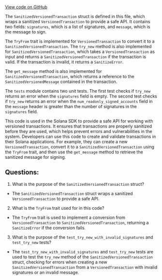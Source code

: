 [View code on GitHub](https://github.com/solana-labs/solana/blob/master/sdk/src/transaction/versioned/sanitized.rs)

The `SanitizedVersionedTransaction` struct is defined in this file, which wraps a sanitized `VersionedTransaction` to provide a safe API. It contains two fields: `signatures`, which is a list of signatures, and `message`, which is the message to sign. 

The `TryFrom` trait is implemented for `VersionedTransaction` to convert it to a `SanitizedVersionedTransaction`. The `try_new` method is also implemented for `SanitizedVersionedTransaction`, which takes a `VersionedTransaction` as input and returns a `SanitizedVersionedTransaction` if the transaction is valid. If the transaction is invalid, it returns a `SanitizeError`. 

The `get_message` method is also implemented for `SanitizedVersionedTransaction`, which returns a reference to the `SanitizedVersionedMessage` contained in the transaction.

The `tests` module contains two unit tests. The first test checks if `try_new` returns an error when the `signatures` field is empty. The second test checks if `try_new` returns an error when the `num_readonly_signed_accounts` field in the `message` header is greater than the number of signatures in the `signatures` field.

This code is used in the Solana SDK to provide a safe API for working with versioned transactions. It ensures that transactions are properly sanitized before they are used, which helps prevent errors and vulnerabilities in the system. Developers can use this code to create and validate transactions in their Solana applications. For example, they can create a new `VersionedTransaction`, convert it to a `SanitizedVersionedTransaction` using the `TryFrom` trait, and then use the `get_message` method to retrieve the sanitized message for signing.
## Questions: 
 1. What is the purpose of the `SanitizedVersionedTransaction` struct?
- The `SanitizedVersionedTransaction` struct wraps a sanitized `VersionedTransaction` to provide a safe API.
2. What is the `TryFrom` trait used for in this code?
- The `TryFrom` trait is used to implement a conversion from `VersionedTransaction` to `SanitizedVersionedTransaction`, returning a `SanitizeError` if the conversion fails.
3. What is the purpose of the `test_try_new_with_invalid_signatures` and `test_try_new` tests?
- The `test_try_new_with_invalid_signatures` and `test_try_new` tests are used to test the `try_new` method of the `SanitizedVersionedTransaction` struct, checking for errors when creating a new `SanitizedVersionedTransaction` from a `VersionedTransaction` with invalid signatures or an invalid message.